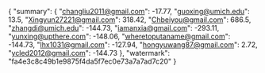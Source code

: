 {
    "summary": {
        "changliu2011@gmail.com": -17.77, 
        "guoxing@umich.edu": 13.5, 
        "Xingyun27221@gmail.com": 318.42, 
        "Chbeiyou@gmail.com": 686.5, 
        "zhangdi@umich.edu": -144.73, 
        "iamanxia@gmail.com": -293.11, 
        "yunxing@upthere.com": -148.06, 
        "wheretoputaname@gmail.com": -144.73, 
        "lhx1031@gmail.com": -127.94, 
        "hongyuwang87@gmail.com": 2.72, 
        "ycled2012@gmail.com": -144.73
    }, 
    "watermark": "fa4e3c8c49b1e9875f4da5f7ec0e73a7a7ad7c20"
}